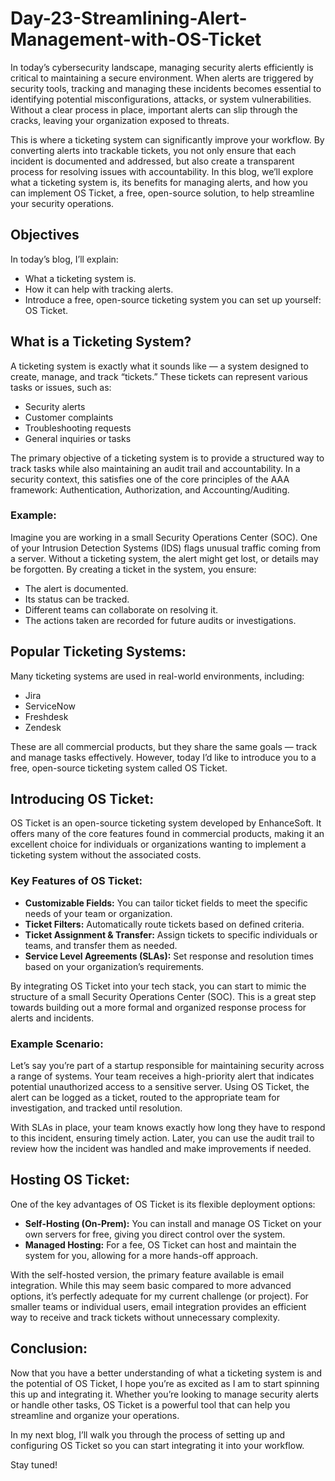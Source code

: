 # Day-23-Streamlining-Alert-Management-with-OS-Ticket

In today’s cybersecurity landscape, managing security alerts efficiently is critical to maintaining a secure environment. When alerts are triggered by security tools, tracking and managing these incidents becomes essential to identifying potential misconfigurations, attacks, or system vulnerabilities. Without a clear process in place, important alerts can slip through the cracks, leaving your organization exposed to threats.

This is where a ticketing system can significantly improve your workflow. By converting alerts into trackable tickets, you not only ensure that each incident is documented and addressed, but also create a transparent process for resolving issues with accountability. In this blog, we’ll explore what a ticketing system is, its benefits for managing alerts, and how you can implement OS Ticket, a free, open-source solution, to help streamline your security operations.

## Objectives
In today’s blog, I’ll explain:
- What a ticketing system is.
- How it can help with tracking alerts.
- Introduce a free, open-source ticketing system you can set up yourself: OS Ticket.

## What is a Ticketing System?
A ticketing system is exactly what it sounds like — a system designed to create, manage, and track “tickets.” These tickets can represent various tasks or issues, such as:
- Security alerts
- Customer complaints
- Troubleshooting requests
- General inquiries or tasks

The primary objective of a ticketing system is to provide a structured way to track tasks while also maintaining an audit trail and accountability. In a security context, this satisfies one of the core principles of the AAA framework: Authentication, Authorization, and Accounting/Auditing.

### Example:
Imagine you are working in a small Security Operations Center (SOC). One of your Intrusion Detection Systems (IDS) flags unusual traffic coming from a server. Without a ticketing system, the alert might get lost, or details may be forgotten. By creating a ticket in the system, you ensure:
- The alert is documented.
- Its status can be tracked.
- Different teams can collaborate on resolving it.
- The actions taken are recorded for future audits or investigations.

## Popular Ticketing Systems:
Many ticketing systems are used in real-world environments, including:
- Jira
- ServiceNow
- Freshdesk
- Zendesk

These are all commercial products, but they share the same goals — track and manage tasks effectively. However, today I’d like to introduce you to a free, open-source ticketing system called OS Ticket.

## Introducing OS Ticket:
OS Ticket is an open-source ticketing system developed by EnhanceSoft. It offers many of the core features found in commercial products, making it an excellent choice for individuals or organizations wanting to implement a ticketing system without the associated costs.

### Key Features of OS Ticket:
- **Customizable Fields:** You can tailor ticket fields to meet the specific needs of your team or organization.
- **Ticket Filters:** Automatically route tickets based on defined criteria.
- **Ticket Assignment & Transfer:** Assign tickets to specific individuals or teams, and transfer them as needed.
- **Service Level Agreements (SLAs):** Set response and resolution times based on your organization’s requirements.

By integrating OS Ticket into your tech stack, you can start to mimic the structure of a small Security Operations Center (SOC). This is a great step towards building out a more formal and organized response process for alerts and incidents.

### Example Scenario:
Let’s say you’re part of a startup responsible for maintaining security across a range of systems. Your team receives a high-priority alert that indicates potential unauthorized access to a sensitive server. Using OS Ticket, the alert can be logged as a ticket, routed to the appropriate team for investigation, and tracked until resolution.

With SLAs in place, your team knows exactly how long they have to respond to this incident, ensuring timely action. Later, you can use the audit trail to review how the incident was handled and make improvements if needed.

## Hosting OS Ticket:
One of the key advantages of OS Ticket is its flexible deployment options:
- **Self-Hosting (On-Prem):** You can install and manage OS Ticket on your own servers for free, giving you direct control over the system.
- **Managed Hosting:** For a fee, OS Ticket can host and maintain the system for you, allowing for a more hands-off approach.

With the self-hosted version, the primary feature available is email integration. While this may seem basic compared to more advanced options, it’s perfectly adequate for my current challenge (or project). For smaller teams or individual users, email integration provides an efficient way to receive and track tickets without unnecessary complexity.

## Conclusion:
Now that you have a better understanding of what a ticketing system is and the potential of OS Ticket, I hope you’re as excited as I am to start spinning this up and integrating it. Whether you’re looking to manage security alerts or handle other tasks, OS Ticket is a powerful tool that can help you streamline and organize your operations.

In my next blog, I’ll walk you through the process of setting up and configuring OS Ticket so you can start integrating it into your workflow.

Stay tuned!
